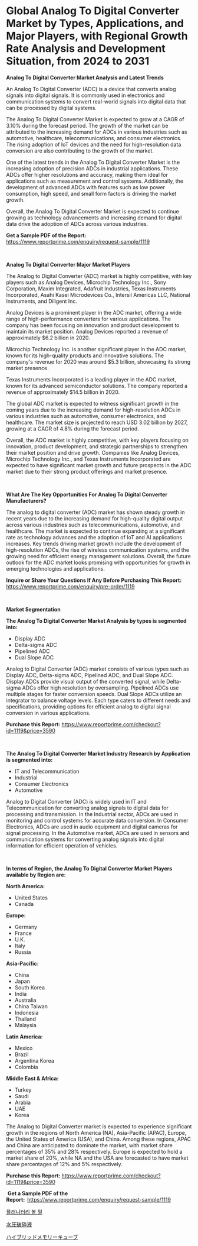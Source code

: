 <p><h1>Global Analog To Digital Converter Market by Types, Applications, and Major Players, with Regional Growth Rate Analysis and Development Situation, from 2024 to 2031</h1></p><p><strong>Analog To Digital Converter Market Analysis and Latest Trends</strong></p>
<p><p>An Analog To Digital Converter (ADC) is a device that converts analog signals into digital signals. It is commonly used in electronics and communication systems to convert real-world signals into digital data that can be processed by digital systems.</p><p>The Analog To Digital Converter Market is expected to grow at a CAGR of 3.10% during the forecast period. The growth of the market can be attributed to the increasing demand for ADCs in various industries such as automotive, healthcare, telecommunications, and consumer electronics. The rising adoption of IoT devices and the need for high-resolution data conversion are also contributing to the growth of the market.</p><p>One of the latest trends in the Analog To Digital Converter Market is the increasing adoption of precision ADCs in industrial applications. These ADCs offer higher resolutions and accuracy, making them ideal for applications such as measurement and control systems. Additionally, the development of advanced ADCs with features such as low power consumption, high speed, and small form factors is driving the market growth.</p><p>Overall, the Analog To Digital Converter Market is expected to continue growing as technology advancements and increasing demand for digital data drive the adoption of ADCs across various industries.</p></p>
<p><strong>Get a Sample PDF of the Report:&nbsp;</strong> <a href="https://www.reportprime.com/enquiry/request-sample/1119">https://www.reportprime.com/enquiry/request-sample/1119</a></p>
<p>&nbsp;</p>
<p><strong>Analog To Digital Converter Major Market Players</strong></p>
<p><p>The Analog to Digital Converter (ADC) market is highly competitive, with key players such as Analog Devices, Microchip Technology Inc., Sony Corporation, Maxim Integrated, Adafruit Industries, Texas Instruments Incorporated, Asahi Kasei Microdevices Co., Intersil Americas LLC, National Instruments, and Diligent Inc.</p><p>Analog Devices is a prominent player in the ADC market, offering a wide range of high-performance converters for various applications. The company has been focusing on innovation and product development to maintain its market position. Analog Devices reported a revenue of approximately $6.2 billion in 2020.</p><p>Microchip Technology Inc. is another significant player in the ADC market, known for its high-quality products and innovative solutions. The company's revenue for 2020 was around $5.3 billion, showcasing its strong market presence.</p><p>Texas Instruments Incorporated is a leading player in the ADC market, known for its advanced semiconductor solutions. The company reported a revenue of approximately $14.5 billion in 2020.</p><p>The global ADC market is expected to witness significant growth in the coming years due to the increasing demand for high-resolution ADCs in various industries such as automotive, consumer electronics, and healthcare. The market size is projected to reach USD 3.02 billion by 2027, growing at a CAGR of 4.8% during the forecast period.</p><p>Overall, the ADC market is highly competitive, with key players focusing on innovation, product development, and strategic partnerships to strengthen their market position and drive growth. Companies like Analog Devices, Microchip Technology Inc., and Texas Instruments Incorporated are expected to have significant market growth and future prospects in the ADC market due to their strong product offerings and market presence.</p></p>
<p>&nbsp;</p>
<p><strong>What Are The Key Opportunities For Analog To Digital Converter Manufacturers?</strong></p>
<p><p>The analog to digital converter (ADC) market has shown steady growth in recent years due to the increasing demand for high-quality digital output across various industries such as telecommunications, automotive, and healthcare. The market is expected to continue expanding at a significant rate as technology advances and the adoption of IoT and AI applications increases. Key trends driving market growth include the development of high-resolution ADCs, the rise of wireless communication systems, and the growing need for efficient energy management solutions. Overall, the future outlook for the ADC market looks promising with opportunities for growth in emerging technologies and applications.</p></p>
<p><strong>Inquire or Share Your Questions If Any Before Purchasing This Report:</strong> <a href="https://www.reportprime.com/enquiry/pre-order/1119">https://www.reportprime.com/enquiry/pre-order/1119</a></p>
<p>&nbsp;</p>
<p><strong>Market Segmentation</strong></p>
<p><strong>The Analog To Digital Converter Market Analysis by types is segmented into:</strong></p>
<p><ul><li>Display ADC</li><li>Delta-sigma ADC</li><li>Pipelined ADC</li><li>Dual Slope ADC</li></ul></p>
<p><p>Analog to Digital Converter (ADC) market consists of various types such as Display ADC, Delta-sigma ADC, Pipelined ADC, and Dual Slope ADC. Display ADCs provide visual output of the converted signal, while Delta-sigma ADCs offer high resolution by oversampling. Pipelined ADCs use multiple stages for faster conversion speeds. Dual Slope ADCs utilize an integrator to balance voltage levels. Each type caters to different needs and specifications, providing options for efficient analog to digital signal conversion in various applications.</p></p>
<p><strong>Purchase this Report:&nbsp;</strong><a href="https://www.reportprime.com/checkout?id=1119&price=3590">https://www.reportprime.com/checkout?id=1119&price=3590</a></p>
<p>&nbsp;</p>
<p><strong>The Analog To Digital Converter Market Industry Research by Application is segmented into:</strong></p>
<p><ul><li>IT and Telecommunication</li><li>Industrial</li><li>Consumer Electronics</li><li>Automotive</li></ul></p>
<p><p>Analog to Digital Converter (ADC) is widely used in IT and Telecommunication for converting analog signals to digital data for processing and transmission. In the Industrial sector, ADCs are used in monitoring and control systems for accurate data conversion. In Consumer Electronics, ADCs are used in audio equipment and digital cameras for signal processing. In the Automotive market, ADCs are used in sensors and communication systems for converting analog signals into digital information for efficient operation of vehicles.</p></p>
<p>&nbsp;</p>
<p><strong>In terms of Region, the Analog To Digital Converter Market Players available by Region are:</strong></p>
<p>
    <p> <strong> North America: </strong>
        <ul>
            <li>United States</li>
            <li>Canada</li>
        </ul>
        </p> 
    <p> <strong> Europe: </strong>
        <ul>
            <li>Germany</li>
            <li>France</li>
            <li>U.K.</li>
            <li>Italy</li>
            <li>Russia</li>
        </ul>
        </p> 
    <p> <strong> Asia-Pacific: </strong>
        <ul>
            <li>China</li>
            <li>Japan</li>
            <li>South Korea</li>
            <li>India</li>
            <li>Australia</li>
            <li>China Taiwan</li>
            <li>Indonesia</li>
            <li>Thailand</li>
            <li>Malaysia</li>
        </ul>
        </p> 
    <p> <strong> Latin America: </strong>
        <ul>
            <li>Mexico</li>
            <li>Brazil</li>
            <li>Argentina Korea</li>
            <li>Colombia</li>
        </ul>
        </p> 
    <p> <strong> Middle East & Africa: </strong>
        <ul>
            <li>Turkey</li>
            <li>Saudi</li>
            <li>Arabia</li>
            <li>UAE</li>
            <li>Korea</li>
        </ul>
    </p>
    </p>
<p><p>The Analog to Digital Converter market is expected to experience significant growth in the regions of North America (NA), Asia-Pacific (APAC), Europe, the United States of America (USA), and China. Among these regions, APAC and China are anticipated to dominate the market, with market share percentages of 35% and 28% respectively. Europe is expected to hold a market share of 20%, while NA and the USA are forecasted to have market share percentages of 12% and 5% respectively.</p></p>
<p><strong>Purchase this Report: </strong><a href="https://www.reportprime.com/checkout?id=1119&price=3590">https://www.reportprime.com/checkout?id=1119&price=3590</a></p>
<p>&nbsp;<strong>Get a Sample PDF of the Report:&nbsp;&nbsp;</strong><a href="https://www.reportprime.com/enquiry/request-sample/1119">https://www.reportprime.com/enquiry/request-sample/1119</a></p>
<p><strong></strong></p>
<p><p><a href="https://github.com/JackieFauhey9089475/Market-Research-Report-List-1/blob/main/76921128118.md">플래니터리 볼 밀</a></p><p><a href="https://github.com/pepo3k/Market-Research-Report-List-1/blob/main/70000568811.md">水圧破砕液</a></p><p><a href="https://github.com/vhemk0794148/Market-Research-Report-List-1/blob/main/22495678810.md">ハイブリッドメモリーキューブ</a></p></p>